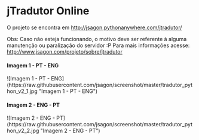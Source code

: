 # jTradutor Online

O projeto se encontra em http://jsagon.pythonanywhere.com/jtradutor/

Obs: Caso não esteja funcionando, o motivo deve ser referente à alguma manutenção ou paralização do servidor :P
Para mais informações acesse: http://www.jsagon.com/projeto/sobre/jtradutor

<h4>Imagem 1 - PT - ENG</h4>
![Imagem 1 - PT - ENG](https://raw.githubusercontent.com/jsagon/screenshot/master/tradutor_python_v2_1.jpg "Imagem 1 - PT - ENG")

<h4>Imagem 2 - ENG - PT</h4>
![Imagem 2 - ENG - PT](https://raw.githubusercontent.com/jsagon/screenshot/master/tradutor_python_v2_2.jpg "Imagem 2 - ENG - PT")

